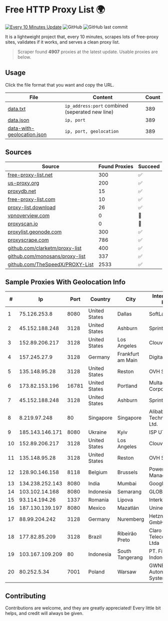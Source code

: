 
# Free HTTP Proxy List 🌍

[![Every 10 Minutes Update](https://github.com/mertguvencli/http-proxy-list/actions/workflows/main.yml/badge.svg?branch=main)](https://github.com/mertguvencli/http-proxy-list/actions/workflows/main.yml)
![GitHub](https://img.shields.io/github/license/mertguvencli/http-proxy-list)
![GitHub last commit](https://img.shields.io/github/last-commit/mertguvencli/http-proxy-list)

It is a lightweight project that, every 10 minutes, scrapes lots of free-proxy sites, validates if it works, and serves a clean proxy list.


> Scraper found **4907** proxies at the latest update. Usable proxies are below.

## Usage

Click the file format that you want and copy the URL.


|File|Content|Count|
|----|-------|-----|
|[data.txt](https://raw.githubusercontent.com/mertguvencli/http-proxy-list/main/proxy-list/data.txt)|`ip_address:port` combined (seperated new line)|389|
|[data.json](https://raw.githubusercontent.com/mertguvencli/http-proxy-list/main/proxy-list/data.json)|`ip, port`|389|
|[data-with-geolocation.json](https://raw.githubusercontent.com/mertguvencli/http-proxy-list/main/proxy-list/data-with-geolocation.json)|`ip, port, geolocation`|389|

## Sources

|Source|Found Proxies|Succeed|
|------|-------------|-------|
|[free-proxy-list.net](https://free-proxy-list.net)|300|✅|
|[us-proxy.org](https://www.us-proxy.org)|200|✅|
|[proxydb.net](http://proxydb.net)|15|✅|
|[free-proxy-list.com](https://free-proxy-list.com/?page=&port=&type%5B%5D=http&type%5B%5D=https&up_time=0&search=Search)|10|✅|
|[proxy-list.download](https://www.proxy-list.download/HTTP)|26|✅|
|[vpnoverview.com](https://vpnoverview.com/privacy/anonymous-browsing/free-proxy-servers)|0|🚫|
|[proxyscan.io](https://www.proxyscan.io)|0|🚫|
|[proxylist.geonode.com](https://proxylist.geonode.com/api/proxy-list?limit=300&page=1&sort_by=lastChecked&sort_type=desc&protocols=http,https)|300|✅|
|[proxyscrape.com](https://api.proxyscrape.com/v2/?request=displayproxies&protocol=http&timeout=10000&country=all&ssl=all&anonymity=all)|786|✅|
|[github.com/clarketm/proxy-list](https://raw.githubusercontent.com/clarketm/proxy-list/master/proxy-list-raw.txt)|400|✅|
|[github.com/monosans/proxy-list](https://raw.githubusercontent.com/monosans/proxy-list/main/proxies/http.txt)|337|✅|
|[github.com/TheSpeedX/PROXY-List](https://raw.githubusercontent.com/TheSpeedX/PROXY-List/master/http.txt)|2533|✅|


## Sample Proxies With Geolocation Info

|#|Ip|Port|Country|City|Internet Service Provider|
|-|--|----|-------|----|-------------------------|
|1|75.126.253.8|8080|United States|Dallas|SoftLayer|
|2|45.152.188.248|3128|United States|Ashburn|Sprint|
|3|152.89.206.217|3128|United States|Los Angeles|Clouvider Limited|
|4|157.245.27.9|3128|Germany|Frankfurt am Main|DigitalOcean, LLC|
|5|135.148.95.28|3128|United States|Reston|OVH SAS|
|6|173.82.153.196|16781|United States|Portland|Multacom Corporation|
|7|45.152.188.248|3128|United States|Ashburn|Sprint|
|8|8.219.97.248|80|Singapore|Singapore|Alibaba (US) Technology Co., Ltd.|
|9|185.143.146.171|8080|Ukraine|Kyiv|ISP UTELS|
|10|152.89.206.217|3128|United States|Los Angeles|Clouvider Limited|
|11|135.148.95.28|3128|United States|Reston|OVH SAS|
|12|128.90.146.158|8118|Belgium|Brussels|Powerhouse Management, Inc.|
|13|134.238.252.143|8080|India|Mumbai|Google LLC|
|14|103.102.14.168|8080|Indonesia|Semarang|GLOBALMEDIANET|
|15|93.114.194.26|1337|Romania|Lipova|Interkvm Host SRL|
|16|187.130.139.197|8080|Mexico|Mazatlán|Uninet S.A. de C.V.|
|17|88.99.204.242|3128|Germany|Nuremberg|Hetzner Online GmbH|
|18|177.82.85.209|3128|Brazil|Ribeirão Preto|Claro NXT Telecomunicacoes Ltda|
|19|103.167.109.209|80|Indonesia|South Tangerang|PT. Fiber Networks Indonesia|
|20|80.252.5.34|7001|Poland|Warsaw|GWNET Autonomus System|



## Contributing

Contributions are welcome, and they are greatly appreciated! Every
little bit helps, and credit will always be given.

